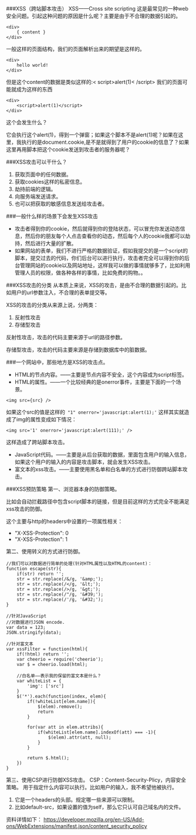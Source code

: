 ###XSS（跨站脚本攻击）
XSS——Cross site scripting
这是最常见的一种web安全问题。引起这种问题的原因是什么呢？主要是由于不合理的数据引起的。

```
<div>
	{ content }
</div>
```
一般这样的页面结构，我们的页面解析出来的期望是这样的。

```
<div>
	hello world!
</div>
```
但是这个content的数据是类似这样的:< script>alert(1)< /script>
我们的页面可能就成为这样的东西

```
<div>
	<script>alert(1)</script>
</div>
```
这个会发生什么？

它会执行这个alert(1)，得到一个弹窗；如果这个脚本不是alert(1)呢？如果在这里，我执行的是document.cookie,是不是就得到了用户的cookie的信息了？如果这里再用脚本把这个cookie发送到攻击者的服务器呢？

###XSS攻击可以干什么？

 1. 获取页面中的任何数据。
 2. 获取cookies这样的私密信息。
 3. 劫持前端的逻辑。
 4. 向服务端发送请求。
 5. 也可以把获取的敏感信息发送给攻击者。

###一般什么样的场景下会发生XSS攻击

 - 攻击者得到你的cookie，然后就得到你的登陆状态，可以冒充你发送动态信息，然后你的朋友每个人点击查看你的动态，然后每个人的cookie我都可以劫持，然后进行大量的扩散。
 - 如果网站的表单，我们不进行严格的数据验证，假如我提交的是一个script的脚本，提交过去的代码，你们后台可以进行执行，攻击者完全可以得到你的后台管理网站的cookie以及网站地址，这样我可以做的事情就够多了，比如利用管理人员的权限，做各种各样的事情，比如免费的购物。。

###XSS攻击的分类
从本质上来说，XSS的攻击，是由不合理的数据引起的。比如用户的url参数注入，不合理的表单提交等。

XSS的攻击的分类从来源上说，分两类：

 1. 反射性攻击
 2. 存储型攻击

反射性攻击，攻击的代码主要来源于url的路径参数。

存储型攻击，攻击的代码主要来源是存储到数据库中的脏数据。

###一个网站中，那些地方是XSS的攻击点。

 - HTML的节点内容。——主要是节点内容不安全，这个内容成为script标签。
 - HTML的属性。——一个比较经典的是onerror事件，主要是下面的一个场景。
 

```
<img src={src} />
```
如果这个src的值是这样的` "1" onerror='javascript:alert(1);'`
这样其实就造成了img的属性变成如下情况：

```
<img src='1' onerror='javascript:alert(111);' />
```
这样造成了跨站脚本攻击。


 - JavaScript代码。——主要是从后台获取的数据，里面包含用户的输入信息，如果这个用户的输入的内容是攻击脚本，就会发生XSS攻击。
 - 富文本的xss攻击。——主要使用黑名单和白名单的方式进行防御跨站脚本攻击。

###XSS预防策略
第一、浏览器本身的防御策略。

比如会自动拦截路径中包含script脚本的链接，但是目前这样的方式完全不能满足xss攻击的防御。

这个主要与http的headers中设置的一项属性相关：

 - "X-XSS-Protection": 0
 - "X-XSS-Protection": 1


第二、使用转义的方式进行防御。

```
//我们可以对数据进行简单的处理(针对HTML属性以及HTML的content)：
function escape(str){
    if(str) return '';
    str = str.replace(/&/g, '&amp;');
    str = str.replace(/</g, '&lt;');
    str = str.replace(/>/g, '&gt;');
    str = str.replace(/"/g, '&#39;');
    str = str.replace(/'/g, '&#32;');
}
```

```
//针对JavaScript
//对数据进行JSON encode.
var data = 123;
JSON.stringify(data);
```

```
//针对富文本
var xssFilter = function(html){
    if(!html) return '';
    var cheerio = require('cheerio');
    var $ = cheerio.load(html);

    //白名单——表示我的保留的富文本是什么？
    var whiteList = {
        'img': ['src']
    }
    $('*').each(function(index, elem){
        if(!whiteList[elem.name]){
            $(elem).remove();
            return
        }

        for(var att in elem.attribs){
            if(whiteList[elem.name].indexOf(att) === -1){
                $(elem).attr(att, null);
            }
        }

        return $.html();
    })
}
```
第三、使用CSP进行防御XSS攻击。
CSP：Content-Security-Plicy，内容安全策略。
用于指定什么内容可以执行。比如用户的输入，我不希望他被执行。

 1. 它是一个headers的头部。规定哪一些来源可以限制。
 2. 比如default-src，如果设置的值为self，那么它只认可自己域名内的文件。

资料详情如下：
https://developer.mozilla.org/en-US/Add-ons/WebExtensions/manifest.json/content_security_policy

